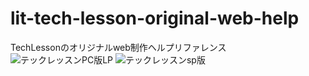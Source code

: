 # lit-tech-lesson-original-web-help
TechLessonのオリジナルweb制作ヘルプリファレンス
![テックレッスンPC版LP](https://user-images.githubusercontent.com/78514031/225497633-8b7100b7-0e2f-4e78-9e7f-7f1a65f81b44.png)
![テックレッスンsp版](https://user-images.githubusercontent.com/78514031/225497659-2d8daaba-43fb-4a46-bac1-cf90c3f934d6.png)
